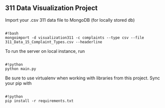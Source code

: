 ## 311 Data Visualization Project ##

Import your .csv 311 data file to MongoDB (for locally stored db)
```

#!bash
mongoimport -d visualization311 -c complaints --type csv --file 311_Data_15_Complaint_Types.csv --headerline

```

To run the server on local instance, run
```

#!python
python main.py

```

Be sure to use virtualenv when working with libraries from this project. Sync your pip with
```

#!python
pip install -r requirements.txt

```
